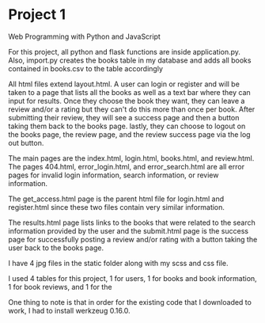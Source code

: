 # Project 1

Web Programming with Python and JavaScript

For this project, all python and flask functions are inside application.py.
Also, import.py creates the books table in my database and adds all books contained in books.csv to the table accordingly

All html files extend layout.html.
A user can login or register and will be taken to a page that lists all the books as well as a text bar where they can input for results.
Once they choose the book they want, they can leave a review and/or a rating but they can't do this more than once per book.
After submitting their review, they will see a success page and then a button taking them back to the books page.
lastly, they can choose to logout on the books page, the review page, and the review success page via the log out button.

The main pages are the index.html, login.html, books.html, and review.html.
The pages 404.html, error_login.html, and error_search.html are all error pages for invalid login information, search information, or review information.

The get_access.html page is the parent html file for login.html and register.html since these two files contain very similar information.

The results.html page lists links to the books that were related to the search information provided by the user and the submit.html page is the success page for successfully posting a review and/or rating with a button taking the user back to the books page.

I have 4 jpg files in the static folder along with my scss and css file.

I used 4 tables for this project, 1 for users, 1 for books and book information, 1 for book reviews, and 1 for the 


One thing to note is that in order for the existing code that I downloaded to work, I had to install werkzeug 0.16.0.
